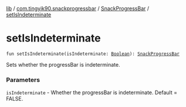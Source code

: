 [lib](../../index.md) / [com.tingyik90.snackprogressbar](../index.md) / [SnackProgressBar](index.md) / [setIsIndeterminate](./set-is-indeterminate.md)

# setIsIndeterminate

`fun setIsIndeterminate(isIndeterminate: `[`Boolean`](https://kotlinlang.org/api/latest/jvm/stdlib/kotlin/-boolean/index.html)`): `[`SnackProgressBar`](index.md)

Sets whether the progressBar is indeterminate.

### Parameters

`isIndeterminate` - Whether the progressBar is indeterminate. Default = FALSE.